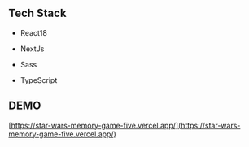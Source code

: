 
## Tech Stack

- React18

- NextJs

- Sass

- TypeScript


## DEMO

[https://star-wars-memory-game-five.vercel.app/](https://star-wars-memory-game-five.vercel.app/)
